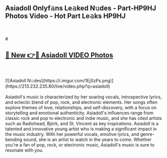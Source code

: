 ## Asiadoll Onlyf𝚊ns Le𝚊ked N𝚞des - Part-HP9HJ Photos Video - Hot Part Le𝚊ks HP9HJ
<br>
<br>
# <h2><a href="https://213.232.235.80/live/video.php?q=asiadoll">🔗 New 👉🔴 Asiadoll VIDEO Photos</a></h2>
<br>
<br>
[![Asiadoll N𝚞des](https://i.imgur.com/1EjSzPs.png)](https://213.232.235.80/live/video.php?q=asiadoll)
<br>
<br>
Asiadoll's music is characterized by her soaring vocals, introspective lyrics, and eclectic blend of pop, rock, and electronic elements. Her songs often explore themes of love, relationships, and self-discovery, with a focus on storytelling and emotional authenticity. Asiadoll's influences range from classic rock and pop to electronic and indie music, and she has cited artists such as Radiohead, Björk, and St. Vincent as key inspirations. Asiadoll is a talented and innovative young artist who is making a significant impact in the music industry. With her powerful vocals, emotive lyrics, and genre-bending sound, she is an artist to watch in the years to come. Whether you're a fan of pop, rock, or electronic music, Asiadoll's music is sure to resonate with you.
<br>
<br>
